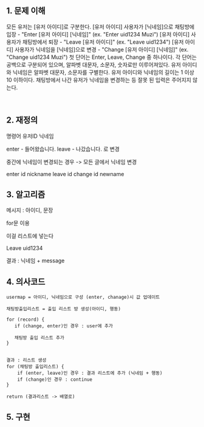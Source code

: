 ## 1. 문제 이해
모든 유저는 [유저 아이디]로 구분한다.
[유저 아이디] 사용자가 [닉네임]으로 채팅방에 입장 - "Enter [유저 아이디] [닉네임]" (ex. "Enter uid1234 Muzi")
[유저 아이디] 사용자가 채팅방에서 퇴장 - "Leave [유저 아이디]" (ex. "Leave uid1234")
[유저 아이디] 사용자가 닉네임을 [닉네임]으로 변경 - "Change [유저 아이디] [닉네임]" (ex. "Change uid1234 Muzi")
첫 단어는 Enter, Leave, Change 중 하나이다.
각 단어는 공백으로 구분되어 있으며, 알파벳 대문자, 소문자, 숫자로만 이루어져있다.
유저 아이디와 닉네임은 알파벳 대문자, 소문자를 구별한다.
유저 아이디와 닉네임의 길이는 1 이상 10 이하이다.
채팅방에서 나간 유저가 닉네임을 변경하는 등 잘못 된 입력은 주어지지 않는다.

<br>

## 2. 재정의
명령어 유저ID 닉네임

enter - 들어왔습니다.
leave - 나갔습니다.
로 변경

중간에 닉네임이 변경되는 경우 -> 모든 글에서 닉네임 변경


enter id nickname
leave id
change id newname


## 3. 알고리즘
메시지 : 아이디, 문장

for문 이용


이걸 리스트에 넣는다 


Leave uid1234


결과 : 닉네임 + message 
## 4. 의사코드
```
usermap = 아이디, 닉네임으로 구성 (enter, chanage)시 값 업데이트

채팅방출입리스트 = 출입 리스트 방 생성(아이디, 행동)

for (record) {
   if (change, enter)인 경우 : user에 추가
    
   채팅방 출입 리스트 추가
}


결과 : 리스트 생성
for (채팅방 출입리스트) {
    if (enter, leave)인 경우 : 결과 리스트에 추가 (닉네임 + 행동)
    if (change)인 경우 : continue
}

return (결과리스트 -> 배열로)

```

## 5. 구현
